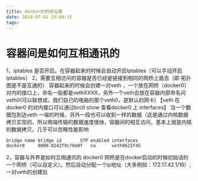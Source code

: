 ```yaml
---
title: docker的网络设置
date: 2019-07-01 23:09:15
tags:
---
```

# 容器间是如何互相通讯的

1，iptables 是否开启。在容器起来的时候会自动开启Iptables（可以手动开启iptables）
2，需要互相访问的容器是否已经是链接到相同的网桥上面去（即 拓扑图是不是互通的）
    容器起来的时候会创建一对veth ，一个放在网桥（docker0） 对内的接口上，命名一般都是vethXXXX，另外一个veth会放在容器内部命名问veth0(可以联想成，我们自己的电脑的那个veth0，是默认的网卡)
    【veth 在docker0 的对内接口可以通过brctl show 查看docker0 上 interfaces】
    当一个数据包到达veth 一端的时候，另外一段也可以收到一样的数据（这是通过内核数据拷贝实现的，所以两端传输的数据速度很快，容器间的相互访问，基本上就是内核的数据拷贝。几乎可以忽略性能影响
```
bridge name	bridge id		STP enabled	interfaces
docker0		8000.0242f9c70e0f	no		veth0622f45
```


2，容器与外界是如何互相通讯的
docker0 网桥是在docker启动的时候初始话的一个网桥（可以自定义）。然后自动分配一个ip地址（大多例如：172.17.42.1/16）;
一对veth的创建后